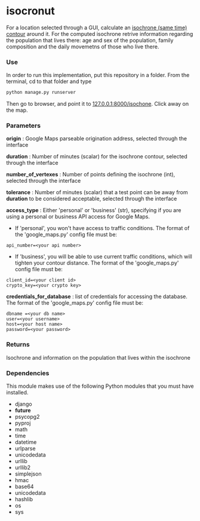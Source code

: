 # isocronut

For a location selected through a GUI, calculate an [isochrone (same time) contour](http://en.wikipedia.org/wiki/Isochrone_map) around it. For the computed isochrone retrive information regarding the population that lives there: age and sex of the population, family composition and the daily movemetns of those who live there.

### Use

In order to run this implementation, put this repository in a folder. From the terminal, cd to that folder and type

```python
python manage.py runserver
```

Then go to browser, and point it to [127.0.0.1:8000/isochone](127.0.0.1:8000/isochone). Click away on the map.

### Parameters

__origin__ : Google Maps parseable origination address, selected through the interface

__duration__ : Number of minutes (scalar) for the isochrone contour, selected through the interface

__number_of_vertexes__ : Number of points defining the isochrone (int), selected through the interface

__tolerance__ : Number of minutes (scalar) that a test point can be away from __duration__ to be considered acceptable, selected through the interface

__access_type__ : Either 'personal' or 'business' (str), specifying if you are using a personal or business API access for Google Maps.

  * If 'personal', you won't have access to traffic conditions. The format of the 'google_maps.py' config file must be:

```
api_number=<your api number>
```

  * If 'business', you will be able to use current traffic conditions, which will tighten your contour distance. The format of the 'google_maps.py' config file must be:

```
client_id=<your client id>
crypto_key=<your crypto key>
```

__credentials_for_database__ : list of credentials for accessing the database. The format of the 'google_maps.py' config file must be:

```
dbname =<your db name>
user=<your username>
host=<your host name>
password=<your password>
```

### Returns

Isochrone and information on the population that lives within the isochrone

### Dependencies

This module makes use of the following Python modules that you must have installed.

* django
* __future__
* psycopg2
* pyproj
* math
* time
* datetime
* urlparse
* unicodedata
* urllib
* urllib2
* simplejson
* hmac
* base64
* unicodedata
* hashlib
* os
* sys